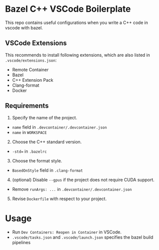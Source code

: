 # Bazel C++ VSCode Boilerplate
This repo contains useful configurations when you write a C++ code in vscode with bazel.

## VSCode Extensions
This recommends to install following extensions, which are also listed in `.vscode/extensions.json`:
- Remote Container
- Bazel
- C++ Extension Pack
- Clang-format
- Docker

## Requirements
1. Specify the name of the project.
  - `name` field in `.devcontainer/.devcontainer.json`
  - `name` in `WORKSPACE`

2. Choose the C++ standard version.
  - `-std=` in `.bazelrc`

3. Choose the format style.
  - `BasedOnStyle` field in `.clang-format`

4. (optional) Disable `--gpus` if the project does not require CUDA support.
  - Remove `runArgs: ...` in `.devcontainer/.devcontainer.json`

5. Revise `Dockerfile` with respect to your project.

# Usage
- Run `Dev Containers: Reopen in Container` in VSCode.
- `.vscode/tasks.json` and `.vscode/launch.json` specifies the bazel build pipelines 